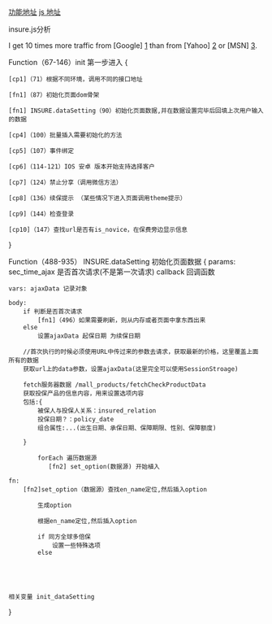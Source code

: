 [功能地址](https://supertest.bxr.im/mall_products/filling/XH_XHRS_0002?saleChannel=xrk_drp_app&d_id=469857027848306688&c_id=469857027848306688&xrk_is_share=0&data=%7B%22birthday%22:%221999-12-22%22,%22age_desc%22:%2218-49%E5%91%A8%E5%B2%81%22,%22policy_period%22:%221%E5%B9%B4%22,%22sex%22:%22%E7%94%B7%22,%22policy_amount%22:%2210%E4%B8%87%22%7D&_hashTime=151382923314340)
[js 地址](https://assets.xrkcdn.com/frontend-m/xrk-mall-frontend/xrk-mall-concat/static/cdn/js/insure_f5c1e32.js)

insure.js分析

I get 10 times more traffic from [Google] [1] than from
[Yahoo] [2] or [MSN] [3].

  [1]: http://google.com/        "Google"
  [2]: http://search.yahoo.com/  "Yahoo Search"
  [3]: http://search.msn.com/    "MSN Search"

Function（67-146）init 第一步进入 {

	[cp1]（71）根据不同环境，调用不同的接口地址

	[fn1]（87）初始化页面dom骨架

	[fn1] INSURE.dataSetting（90）初始化页面数据,并在数据设置完毕后回填上次用户输入的数据

	[cp4]（100）批量插入需要初始化的方法

	[cp5]（107）事件绑定

	[cp6]（114-121）IOS 安卓 版本开始支持选择客户

	[cp7]（124）禁止分享（调用微信方法）

	[cp8]（136）续保提示 （某些情况下进入页面调用theme提示）

	[cp9]（144）检查登录

	[cp10]（147）查找url是否有is_novice，在保费旁边显示信息

}

Function（488-935） INSURE.dataSetting 初始化页面数据
{
	params:
        sec_time_ajax 是否首次请求(不是第一次请求)
        callback 回调函数

    vars: ajaxData 记录对象

    body:
        if 判断是否首次请求
            [fn1]（496）如果需要刷新，则从内存或者页面中拿东西出来
        else
            设置ajaxData 起保日期 为续保日期

        //首次执行的时候必须使用URL中传过来的参数去请求，获取最新的价格，这里覆盖上面所有的数据
        获取url上的data参数，设置ajaxData(这里完全可以使用SessionStroage)

        fetch服务器数据 /mall_products/fetchCheckProductData
        获取投保产品的信息内容，用来设置选项内容
        包括:{
            被保人与投保人关系：insured_relation
            投保日期？：policy_date
            组合属性:...(出生日期、承保日期、保障期限、性别、保障额度)

        }

            forEach 遍历数据源
               [fn2] set_option(数据源) 开始植入

    fn:
        [fn2]set_option（数据源）查找en_name定位,然后插入option

            生成option

            根据en_name定位,然后插入option

            if 同方全球多倍保
                设置一些特殊选项
            else





	相关变量 init_dataSetting
}

